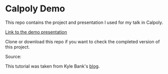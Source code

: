 # Calpoly Demo
This repo contains the project and presentation I used for my talk in Calpoly.

[Link to the demo presentation](https://docs.google.com/presentation/d/13_7XAWRXVp2MX8kREoD5R708sWZVPWdsdu2obqIc8l0/edit?usp=sharing "Demo-Presentation")

Clone or download this repo if you want to check the completed version of this project.

Source:

This tutorial was taken from Kyle Bank's [blog](https://kylewbanks.com/blog/react-native-tutorial-part-1-hello-react "tutorial").
